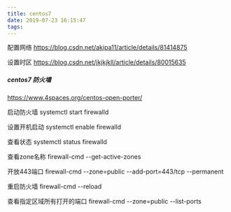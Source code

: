 ```yaml
---
title: centos7
date: 2019-07-23 16:15:47
tags:
---
```

配置网络
https://blog.csdn.net/akipa11/article/details/81414875

设置时区
https://blog.csdn.net/jkjkjkll/article/details/80015635


##### centos7 防火墙
https://www.4spaces.org/centos-open-porter/

启动防火墙
systemctl start firewalld

设置开机启动
systemctl enable firewalld

查看状态
systemctl status firewalld

查看zone名称
firewall-cmd --get-active-zones

开放443端口
firewall-cmd --zone=public --add-port=443/tcp --permanent

重启防火墙
firewall-cmd --reload

查看指定区域所有打开的端口
firewall-cmd --zone=public --list-ports